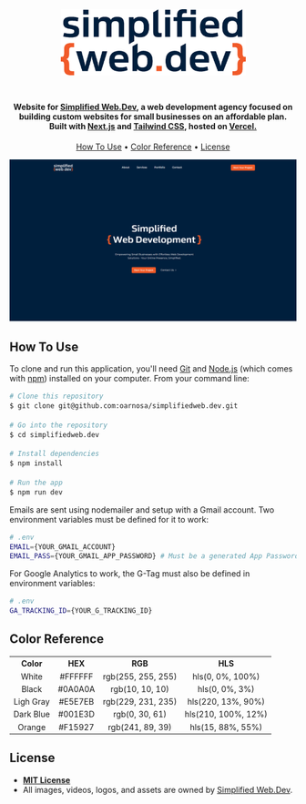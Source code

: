 <div align="center">
  <img alt="Logo" src="./src/assets/swd-logo-light.png" width="325px" style="margin-top:35px;margin-bottom:25px;"/>
</div>

<h4 align="center">
 Website for <a href="https://simplifiedweb.dev" target="_blank">Simplified Web.Dev</a>, a web development agency focused on building custom websites for small businesses on an affordable plan. Built with <a href="https://www.nextjs.org/" target="_blank">Next.js</a> and <a href="https://www.tailwindcss.com/" target="_blank">Tailwind CSS</a>, hosted on <a href="https://vercel.com/" target="_blank">Vercel.</a>
</h4>

<p align="center">
  <a href="#how-to-use">How To Use</a> •
  <a href="#color-reference">Color Reference</a> •
  <a href="#license">License</a>
</p>

![demo](./public/images/thumbnail.png)

## How To Use

To clone and run this application, you'll need [Git](https://git-scm.com) and [Node.js](https://nodejs.org/en/download/) (which comes with [npm](http://npmjs.com)) installed on your computer. From your command line:

```bash
# Clone this repository
$ git clone git@github.com:oarnosa/simplifiedweb.dev.git

# Go into the repository
$ cd simplifiedweb.dev

# Install dependencies
$ npm install

# Run the app
$ npm run dev
```

Emails are sent using nodemailer and setup with a Gmail account. Two environment variables must be defined for it to work:

```bash
# .env
EMAIL={YOUR_GMAIL_ACCOUNT}
EMAIL_PASS={YOUR_GMAIL_APP_PASSWORD} # Must be a generated App Password
```

For Google Analytics to work, the G-Tag must also be defined in environment variables:

```bash
# .env
GA_TRACKING_ID={YOUR_G_TRACKING_ID}
```

## Color Reference

<table style="width:100%;">
  <tr>
    <th>Color</th>
    <th>HEX</th>
    <th>RGB</th>
    <th>HLS</th>
  </tr>
  <tr align=center>
    <td>White</td>
    <td>#FFFFFF</td>
    <td>rgb(255, 255, 255)</td>
    <td>hls(0, 0%, 100%)</td>
  </tr>
  <tr align=center>
    <td>Black</td>
    <td>#0A0A0A</td>
    <td>rgb(10, 10, 10)</td>
    <td>hls(0, 0%, 3%)</td>
  </tr>
  <tr align=center>
    <td>Ligh Gray</td>
    <td>#E5E7EB</td>
    <td>rgb(229, 231, 235)</td>
    <td>hls(220, 13%, 90%)</td>
  </tr>
  <tr align=center>
    <td>Dark Blue</td>
    <td>#001E3D</td>
    <td>rgb(0, 30, 61)</td>
    <td>hls(210, 100%, 12%)</td>
  </tr>
  <tr align=center>
    <td>Orange</td>
    <td>#F15927</td>
    <td>rgb(241, 89, 39)</td>
    <td>hls(15, 88%, 55%)</td>
  </tr>
</table>

## License

- **[MIT License](http://opensource.org/licenses/mit-license.php)**
- All images, videos, logos, and assets are owned by <a href="http://simplifiedweb.dev" target="_blank">Simplified Web.Dev</a>.
